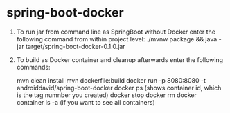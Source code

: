 # spring-boot-docker

1. To run jar from command line as SpringBoot without Docker enter the following command from within project level:
    ./mvnw package && java -jar target/spring-boot-docker-0.1.0.jar
    
2. To build as Docker container and cleanup afterwards enter the following commands:
    
    mvn clean install
    mvn dockerfile:build
    docker run -p 8080:8080 -t androiddavid/spring-boot-docker
    docker ps (shows container id, which is the tag numnber you created)
    docker stop <container id>
    docker rm <container id>
    docker container ls -a (if you want to see all containers)
    
    
